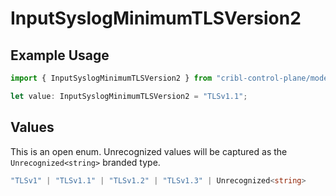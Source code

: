 # InputSyslogMinimumTLSVersion2

## Example Usage

```typescript
import { InputSyslogMinimumTLSVersion2 } from "cribl-control-plane/models/operations";

let value: InputSyslogMinimumTLSVersion2 = "TLSv1.1";
```

## Values

This is an open enum. Unrecognized values will be captured as the `Unrecognized<string>` branded type.

```typescript
"TLSv1" | "TLSv1.1" | "TLSv1.2" | "TLSv1.3" | Unrecognized<string>
```